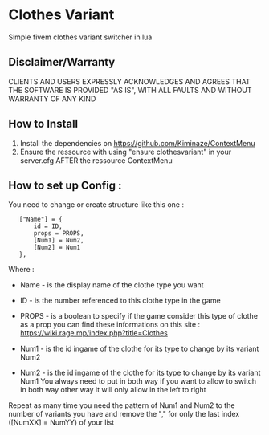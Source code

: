 # Clothes Variant
Simple fivem clothes variant switcher in lua

## Disclaimer/Warranty 
CLIENTS AND USERS EXPRESSLY ACKNOWLEDGES AND AGREES THAT THE SOFTWARE IS PROVIDED "AS IS", WITH ALL FAULTS AND WITHOUT WARRANTY OF ANY KIND

## How to Install
1. Install the dependencies on https://github.com/Kiminaze/ContextMenu
2. Ensure the ressource with using "ensure clothesvariant" in your server.cfg AFTER the ressource ContextMenu

## How to set up Config :
You need to change or create structure like this one :
```
   ["Name"] = {
       id = ID,
       props = PROPS,
       [Num1] = Num2,
       [Num2] = Num1
   },
```   
Where :
* Name - is the display name of the clothe type you want

* ID - is the number referenced to this clothe type in the game
* PROPS - is a boolean to specify if the game consider this type of clothe as a prop
you can find these informations on this site : https://wiki.rage.mp/index.php?title=Clothes

* Num1 - is the id ingame of the clothe for its type to change by its variant Num2
* Num2 - is the id ingame of the clothe for its type to change by its variant Num1
You always need to put in both way if you want to allow to switch in both way other
way it will only allow in the left to right

Repeat as many time you need the pattern of Num1 and Num2 to the number of variants you have and
remove the "," for only the last index ([NumXX] = NumYY) of your list
